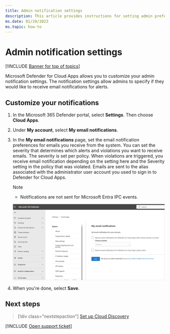 ```yaml
---
title: Admin notification settings
description: This article provides instructions for setting admin preferences in Defender for Cloud Apps.
ms.date: 01/29/2023
ms.topic: how-to
---
```

# Admin notification settings

[!INCLUDE [Banner for top of topics](includes/banner.md)]

Microsoft Defender for Cloud Apps allows you to customize your admin notification settings. The notification settings allow admins to specify if they would like to receive email notifications for alerts.

## Customize your notifications

1. In the Microsoft 365 Defender portal, select **Settings**. Then choose **Cloud Apps**.
1. Under **My account**, select **My email notifications**.

1. In the **My email notifications** page, set the email notification preferences for emails you receive from the system. You can set the severity that determines which alerts and violations you want to receive emails. The severity is set per policy. When violations are triggered, you receive email notification depending on the setting here and the Severity setting in the policy that was violated. Emails are sent to the alias associated with the administrator user account you used to sign in to Defender for Cloud Apps.

    > [!NOTE]
    >
    > - Notifications are not sent for Microsoft Entra IPC events.

    ![notification settings.](media/notification-settings.png)

1. When you're done, select **Save**.

## Next steps

> [!div class="nextstepaction"]
> [Set up Cloud Discovery](set-up-cloud-discovery.md)

[!INCLUDE [Open support ticket](includes/support.md)]
